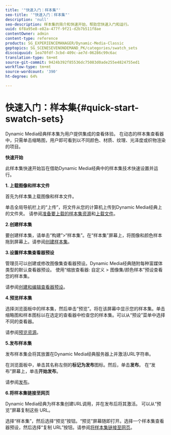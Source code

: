 ```yaml
---
title: '"快速入门：样本集"'
seo-title: '"快速入门：样本集"'
description: 'null'
seo-description: 样本集的简介和快速开始，帮助您快速入门和运行。
uuid: 6f8a95e8-e82a-477f-9f21-d2b7b511f8ae
contentOwner: admin
content-type: reference
products: SG_EXPERIENCEMANAGER/Dynamic-Media-Classic
geptopics: SG_SCENESEVENONDEMAND_PK/categories/swatch_sets
discoiquuid: 1ea70fdf-3cbd-409c-ae7d-06286c99c6ac
translation-type: tm+mt
source-git-commit: 9424b392f85536dc75083d0ade255e4824755ed1
workflow-type: tm+mt
source-wordcount: '390'
ht-degree: 64%

---
```



# 快速入门：样本集{#quick-start-swatch-sets}

Dynamic Media经典样本集为用户提供集成的查看体验。 在动态的样本集查看器中，只需单击缩略图，用户即可看到以不同颜色、材质、纹理、光泽度或织物渲染的项目。

**快速开始**

此样本集快速开始旨在借助Dynamic Media经典中的样本集技术快速设置并运行。

**1. 上载图像和样本文件**

首先为样本集上载图像和样本文件。

单击全局导航栏上的“上传”，将文件从您的计算机上传到Dynamic Media经典上的文件夹。 请参阅[准备要上载的样本集资源](preparing-swatch-set-assets-upload.md#preparing-swatch-set-assets-for-upload)和[上载文件](uploading-files.md#uploading-your-files)。

**2.创建样本集**

要创建样本集，请单击“构建”>“样本集”。在“样本集”屏幕上，将图像和颜色样本拖到屏幕上。请参阅[创建样本集](creating-swatch-set.md#creating-a-swatch-set)。

**3.设置样本集查看器预设**

管理员可以创建或修改图像集查看器预设。Dynamic Media经典随附每种富媒体类型的默认查看器预设。 使用“缩放查看器: 自定义 > 图像集/颜色样本”预设查看您的样本集。

请参阅[创建和编辑查看器预设](application-setup.md#adding-and-editing-viewer-presets)。

**4.预览样本集**

选择浏览面板中的样本集，然后单击“预览”。将在该屏幕中显示您的样本集。单击缩略图和样本图标以在选定的查看器中检查您的样本集。可以从“预设”菜单中选择不同的查看器。

请参阅[预览资源](previewing-asset.md#previewing-an-asset)。

**5.发布样本集**

发布样本集会将其放置在Dynamic Media经典服务器上并激活URL字符串。

在浏览面板中，单击其名称左侧的&#x200B;**标记为发布**&#x200B;图标。然后，单击&#x200B;**发布**。 在“发布”屏幕上，单击&#x200B;**开始发布**。

请参阅[发布](publishing-files.md#publishing-files)。

**6.将样本集链接至网页**

Dynamic Media经典为样本集创建URL调用，并在发布后将其激活。 可以从“预览”屏幕复制这些 URL。

选择“样本集”，然后选择“预览”按钮。“预览”屏幕随即打开。选择一个样本集查看器预设，然后选择“复制 URL”按钮。请参阅[将样本集链接至网页](linking-swatch-set-web-page.md#linking-a-swatch-set-to-a-web-page)。

